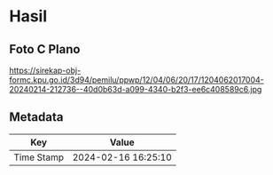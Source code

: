 # Hasil

## Foto C Plano

https://sirekap-obj-formc.kpu.go.id/3d94/pemilu/ppwp/12/04/06/20/17/1204062017004-20240214-212736--40d0b63d-a099-4340-b2f3-ee6c408589c6.jpg


## Metadata

| Key        | Value               |
| ---------- | ------------------- |
| Time Stamp | 2024-02-16 16:25:10 |



